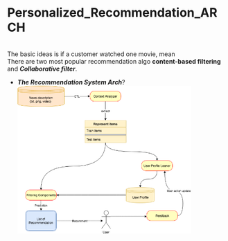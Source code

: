 # Personalized_Recommendation_ARCH



<br>The basic ideas is if a customer watched one movie, mean
<br>There are two most popular recommendation algo **content-based filtering** and ***Collaborative filter***.

* ***The Recommendation System Arch***?
    <img src="image/Recommendation Arch.png" alt="Drawing" style="width: 400px;"/>



